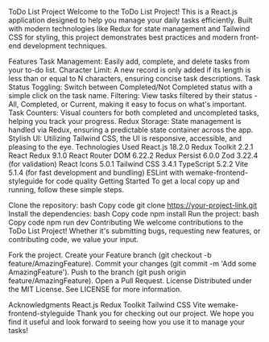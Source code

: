 ToDo List Project
Welcome to the ToDo List Project! This is a React.js application designed to help you manage your daily tasks efficiently. Built with modern technologies like Redux for state management and Tailwind CSS for styling, this project demonstrates best practices and modern front-end development techniques.

Features
Task Management: Easily add, complete, and delete tasks from your to-do list.
Character Limit: A new record is only added if its length is less than or equal to N characters, ensuring concise task descriptions.
Task Status Toggling: Switch between Completed/Not Completed status with a simple click on the task name.
Filtering: View tasks filtered by their status - All, Completed, or Current, making it easy to focus on what's important.
Task Counters: Visual counters for both completed and uncompleted tasks, helping you track your progress.
Redux Storage: State management is handled via Redux, ensuring a predictable state container across the app.
Stylish UI: Utilizing Tailwind CSS, the UI is responsive, accessible, and pleasing to the eye.
Technologies Used
React.js 18.2.0
Redux Toolkit 2.2.1
React Redux 9.1.0
React Router DOM 6.22.2
Redux Persist 6.0.0
Zod 3.22.4 (for validation)
React Icons 5.0.1
Tailwind CSS 3.4.1
TypeScript 5.2.2
Vite 5.1.4 (for fast development and bundling)
ESLint with wemake-frontend-styleguide for code quality
Getting Started
To get a local copy up and running, follow these simple steps.

Clone the repository:
bash
Copy code
git clone https://your-project-link.git
Install the dependencies:
bash
Copy code
npm install
Run the project:
bash
Copy code
npm run dev
Contributing
We welcome contributions to the ToDo List Project! Whether it's submitting bugs, requesting new features, or contributing code, we value your input.

Fork the project.
Create your Feature branch (git checkout -b feature/AmazingFeature).
Commit your changes (git commit -m 'Add some AmazingFeature').
Push to the branch (git push origin feature/AmazingFeature).
Open a Pull Request.
License
Distributed under the MIT License. See LICENSE for more information.

Acknowledgments
React.js
Redux Toolkit
Tailwind CSS
Vite
wemake-frontend-styleguide
Thank you for checking out our project. We hope you find it useful and look forward to seeing how you use it to manage your tasks!
